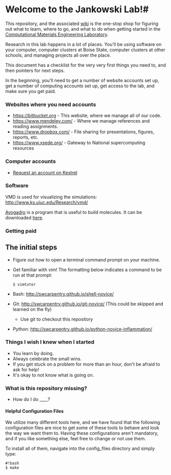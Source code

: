 # Welcome to the Jankowski Lab!#

This repository, and the associated [wiki](https://bitbucket.org/cmelab/getting-started/wiki/Home) is the one-stop shop for figuring out what to learn, where to go, and what to do when getting started in the [Computational Materials Engineering Laboratory](http://coen.boisestate.edu/cmelab/).

Research in this lab happens in a lot of places. You'll be using software on your computer,
computer clusters at Boise State, computer clusters at other schools, and managing projects
all over the place.

This document has a checklist for the very very first things you need to,
and then pointers for next steps.

In the beginning, you'll need to get a number of website accounts set up, get a number of computing accounts set up, get access to the lab, and make sure you get paid.


### Websites where you need accounts ###
* <https://bitbucket.org> - This website, where we manage all of our code.
* <https://www.mendeley.com/> - Where we manage references and reading assignments.
* <https://www.dropbox.com/> - File sharing for presentations, figures, reports, etc.
* <https://www.xsede.org/> - Gateway to National supercomputing resources

### Computer accounts ###
* [Request an account on Kestrel](https://secureforms.boisestate.edu/coen/kestrel-cpugpu-cluster-account-request-form/)


### Software  ###

VMD is used for visualizing the simulations:
<http://www.ks.uiuc.edu/Research/vmd/>

[Avogadro](http://avogadro.cc/) is a program that is useful to build molecules. It can be downloaded [here](https://sourceforge.net/projects/avogadro/files/latest/download).

### Getting paid ###

## The initial steps ##
* Figure out how to open a terminal command prompt on your machine.
* Get familiar with vim! The formatting below indicates a command to be run at that prompt:

    ```
    $ vimtutor
    ```

* Bash: http://swcarpentry.github.io/shell-novice/
* Git: http://swcarpentry.github.io/git-novice/ (This could be skipped and learned on the fly)
    * Use git to checkout this repository 
* Python: http://swcarpentry.github.io/python-novice-inflammation/

### Things I wish I knew when I started ###
* You learn by doing. 
* Always celebrate the small wins. 
* If you get stuck on a problem for more than an hour, don't be afraid to ask for help! 
* It's okay to not know what is going on. 


### What is this repository missing? ###

* How do I do ____?

#### Helpful Configuration Files ####
We utilize many different tools here, and we have found that the following configuration files are nice to get some of these tools to behave and look the way we want them to.
Having these configurations aren't mandatory, and if you like something else, feel free to change or not use them.

To install all of them, navigate into the config_files directory and simply type:

```
#!bash
$ make
```